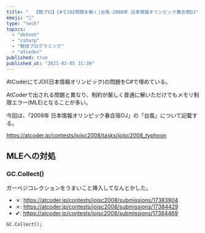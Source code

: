 ```yaml
---
title: "  【競プロ】C#でJOI問題を解く|台風-2008年 日本情報オリンピック春合宿OJ"
emoji: "🔖"
type: "tech"
topics:
  - "dotnet"
  - "csharp"
  - "競技プログラミング"
  - "atcoder"
published: true
published_at: "2021-02-05 21:39"
---
```


AtCoderにてJOI(日本情報オリンピック)の問題をC#で埋めている。

AtCoderで出される問題と異なり、制約が厳しく普通に解いただけでもメモリ制限エラー(MLE)となることが多い。

今回は、「2008年 日本情報オリンピック春合宿OJ」の「台風」について記載する。

https://atcoder.jp/contests/joisc2008/tasks/joisc2008_typhoon

## MLEへの対処

### GC.Collect()

ガーベジコレクションをうまいこと挿入してなんとかした。

- ✗: https://atcoder.jp/contests/joisc2008/submissions/17383904
- ✗: https://atcoder.jp/contests/joisc2008/submissions/17384429
- ✔: https://atcoder.jp/contests/joisc2008/submissions/17384469

```cs:new
GC.Collect();
```